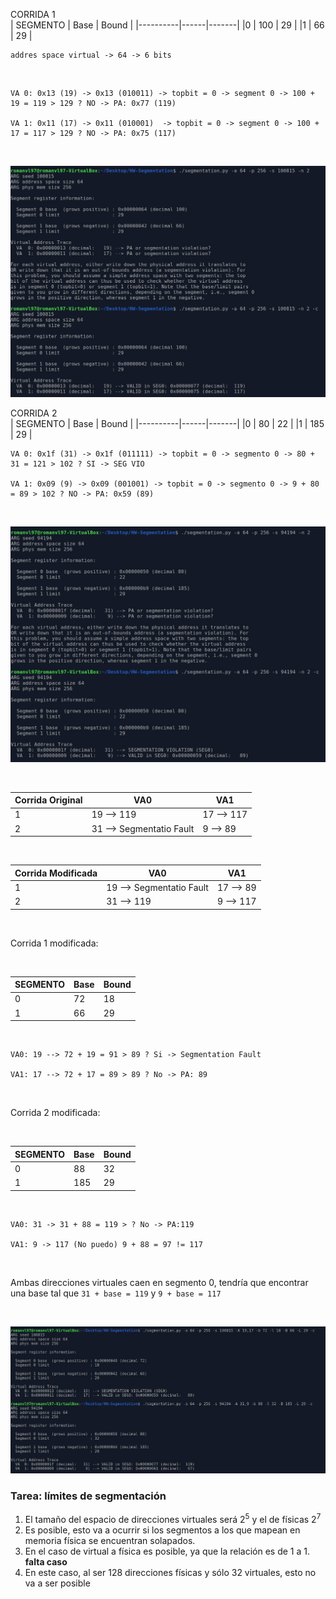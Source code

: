CORRIDA 1 
</br>
| SEGMENTO | Base | Bound |
|----------|------|-------|
|0         | 100  | 29    |
|1         | 66   | 29    |
</br> 

```
addres space virtual -> 64 -> 6 bits
```

</br>

```
VA 0: 0x13 (19) -> 0x13 (010011) -> topbit = 0 -> segment 0 -> 100 + 19 = 119 > 129 ? NO -> PA: 0x77 (119) 

VA 1: 0x11 (17) -> 0x11 (010001)  -> topbit = 0 -> segment 0 -> 100 + 17 = 117 > 129 ? NO -> PA: 0x75 (117)
```

</br>

![](./seg100815.png)

CORRIDA 2
</br>
| SEGMENTO | Base | Bound |
|----------|------|-------|
|0         | 80   | 22    |
|1         | 185  | 29    |
</br>

```
VA 0: 0x1f (31) -> 0x1f (011111) -> topbit = 0 -> segmento 0 -> 80 + 31 = 121 > 102 ? SI -> SEG VIO

VA 1: 0x09 (9) -> 0x09 (001001) -> topbit = 0 -> segmento 0 -> 9 + 80 = 89 > 102 ? NO -> PA: 0x59 (89)
```

</br>

![](./seg94194.png)

</br>

| Corrida Original | VA0                       | VA1           |
|------------------|---------------------------|---------------|
|1                 | 19 --> 119                | 17 --> 117    |
|2                 | 31 --> Segmentatio Fault  | 9 --> 89      |


</br>

| Corrida Modificada | VA0                        |          VA1 |
|--------------------|----------------------------|--------------|
|1                   | 19 --> Segmentatio Fault   | 17 --> 89    |
|2                   | 31 --> 119                 | 9 --> 117    |
</br>

Corrida 1 modificada:

</br>

| SEGMENTO | Base | Bound |
|----------|------|-------|
|0         | 72   | 18    |
|1         | 66   | 29    |


</br>

```
VA0: 19 --> 72 + 19 = 91 > 89 ? Si -> Segmentation Fault

VA1: 17 --> 72 + 17 = 89 > 89 ? No -> PA: 89
```

</br>

Corrida 2 modificada:

</br>

| SEGMENTO | Base | Bound |
|----------|------|-------|
|0         | 88   | 32    |
|1         | 185  | 29    |

</br>

```
VA0: 31 -> 31 + 88 = 119 > ? No -> PA:119

VA1: 9 -> 117 (No puedo) 9 + 88 = 97 != 117
```

</br>

Ambas direcciones virtuales caen en segmento 0, tendría que encontrar una base tal que `31 + base = 119` y `9 + base = 117`

</br>

![](./segmod.png)



### Tarea: límites de segmentación

1. El tamaño del espacio de direcciones virtuales será $2^5$ y el de físicas $2^7$
2. Es posible, esto va a ocurrir si los segmentos a los que mapean en memoria física se encuentran solapados.
4. En el caso de virtual a física es posible, ya que la relación es de 1 a 1. **falta caso**
5. En este caso, al ser 128 direcciones físicas y sólo 32 virtuales, esto no va a ser posible





















